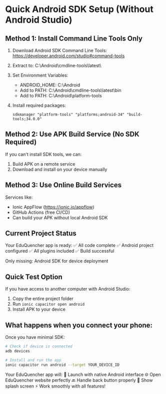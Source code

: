 # Quick Android SDK Setup (Without Android Studio)

## Method 1: Install Command Line Tools Only

1. Download Android SDK Command Line Tools:
   https://developer.android.com/studio#command-tools

2. Extract to: C:\Android\cmdline-tools\latest\

3. Set Environment Variables:
   - ANDROID_HOME: C:\Android
   - Add to PATH: C:\Android\cmdline-tools\latest\bin
   - Add to PATH: C:\Android\platform-tools

4. Install required packages:
   ```
   sdkmanager "platform-tools" "platforms;android-34" "build-tools;34.0.0"
   ```

## Method 2: Use APK Build Service (No SDK Required)

If you can't install SDK tools, we can:
1. Build APK on a remote service
2. Download and install on your device manually

## Method 3: Use Online Build Services

Services like:
- Ionic AppFlow (https://ionic.io/appflow)
- GitHub Actions (free CI/CD)
- Can build your APK without local Android SDK

## Current Project Status

Your EduQuencher app is ready:
✅ All code complete
✅ Android project configured
✅ All plugins included
✅ Build successful

Only missing: Android SDK for device deployment

## Quick Test Option

If you have access to another computer with Android Studio:
1. Copy the entire project folder
2. Run `ionic capacitor open android`
3. Install APK to your device

## What happens when you connect your phone:

Once you have minimal SDK:
```bash
# Check if device is connected
adb devices

# Install and run the app
ionic capacitor run android --target YOUR_DEVICE_ID
```

Your EduQuencher app will:
📱 Launch with native Android interface
🌐 Open EduQuencher website perfectly
🔙 Handle back button properly
📲 Show splash screen
⚡ Work smoothly with all features!